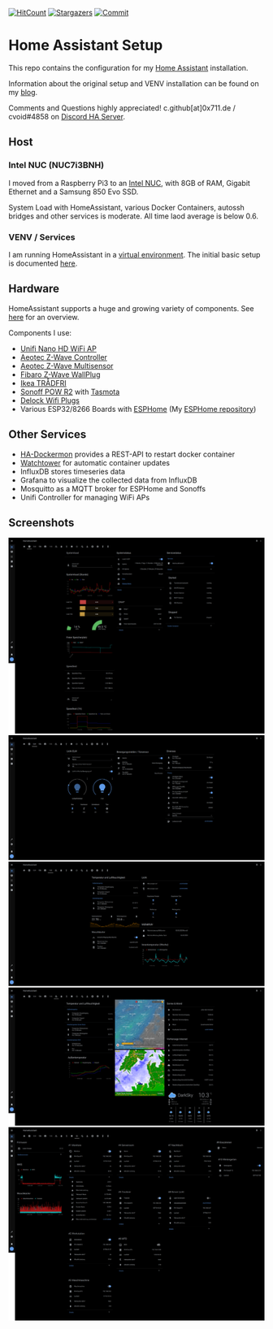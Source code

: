 [![HitCount](http://hits.dwyl.com/bl0rp/HomeAssistant-Config.svg)](http://hits.dwyl.com/bl0rp/HomeAssistant-Config)
[![Stargazers][stars-shield]][stars-url]
[![Commit][commit-shield]][commit-url]

# Home Assistant Setup

This repo contains the configuration for my [Home Assistant](https://www.home-assistant.io) installation.

Information about the original setup and VENV installation can be found on my [blog](https://chris.0x711.de).

Comments and Questions highly appreciated!
c.github[at]0x711.de / cvoid#4858 on [Discord HA Server](https://discord.gg/c5DvZ4e).


## Host
### Intel NUC (NUC7i3BNH)


I moved from a Raspberry Pi3 to an [Intel NUC](https://www.intel.com/content/www/us/en/products/boards-kits/nuc/kits/nuc7i3bnh.html), with 8GB of RAM, Gigabit Ethernet and a Samsung 850 Evo SSD.

System Load with HomeAssistant, various Docker Containers, autossh bridges and other services is moderate. All time laod average is below 0.6.


### VENV / Services
I am running HomeAssistant in a [virtual environment](https://www.home-assistant.io/docs/installation/virtualenv/).
The initial basic setup is documented [here](https://chris.0x711.de/2018-01-31-setting-up-home-assistant-in-a-virtual-environment-on-intel-nuc/).

## Hardware
HomeAssistant supports a huge and growing variety of components. See  [here](https://www.home-assistant.io/integrations) for an overview.

Components I use:
* [Unifi Nano HD WiFi AP](https://unifi-hd.ui.com/)
* [Aeotec Z-Wave Controller](https://aeotec.com/z-wave-usb-stick/)
* [Aeotec Z-Wave Multisensor](https://aeotec.com/z-wave-sensor/)
* [Fibaro Z-Wave WallPlug](https://www.fibaro.com/en/products/wall-plug/)
* [Ikea TRÅDFRI](https://www.ikea.com/us/en/catalog/categories/departments/lighting/36812/)
* [Sonoff POW R2](https://www.itead.cc/sonoff-pow-r2.html) with [Tasmota](https://github.com/arendst/Tasmota)
* [Delock Wifi Plugs](https://www.delock.de/produkte/1744_Geraete/11826/merkmale.html)
* Various ESP32/8266 Boards with [ESPHome](https://esphome.io/) (My [ESPHome repository](https://github.com/bl0rp/esphome-config))



## Other Services
* [HA-Dockermon](https://hub.docker.com/r/tribunex/ha-dockermon-pi/) provides a REST-API to restart docker container
* [Watchtower](https://github.com/containrrr/watchtower) for automatic container updates
* InfluxDB stores timeseries data
* Grafana to visualize the collected data from InfluxDB
* Mosquitto as a MQTT broker for ESPHome and Sonoffs
* Unifi Controller for managing WiFi APs



## Screenshots
![Services/System](screenshots/2020-02/screenshot1.png)
![Flat](screenshots/2020-02/screenshot2.png)
![Living Room](screenshots/2020-02/screenshot3.png)
![Weather](screenshots/2020-02/screenshot4.png)
![Sonoffs](screenshots/2020-02/screenshot5.png)

[stars-shield]: https://img.shields.io/github/stars/bl0rp/Home-AssistantConfig.svg?style=flat-square
[stars-url]: https://github.com/bl0rp/Home-AssistantConfig/stargazers
[commit-shield]: https://img.shields.io/github/last-commit/bl0rp/Home-AssistantConfig.svg?style=flat-square
[commit-url]: https://github.com/bl0rp/Home-AssistantConfig/commits/master
